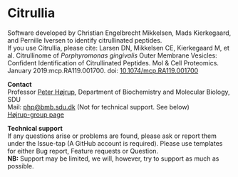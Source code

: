# Citrullia

Software developed by Christian Engelbrecht Mikkelsen, Mads Kierkegaard, and Pernille Iversen to identify citrullinated peptides.<br/>
If you use Citrullia, please cite: Larsen DN, Mikkelsen CE, Kierkegaard M, et al. Citrullinome of <i>Porphyromonas gingivalis</i> Outer Membrane Vesicles: Confident Identification of Citrullinated Peptides. Mol & Cell Proteomics. January 2019:mcp.RA119.001700. doi: [10.1074/mcp.RA119.001700](https://doi.org/10.1074/mcp.RA119.001700) <br/>

<b>Contact</b><br/>
Professor [Peter Højrup](https://portal.findresearcher.sdu.dk/en/persons/php), Department of Biochemistry and Molecular Biology, SDU <br/>
Mail: php@bmb.sdu.dk (Not for technical support. See below) <br> 
[Højrup-group page](https://www.sdu.dk/en/om_sdu/institutter_centre/bmb_biokemi_og_molekylaer_biologi/forskning/forskningsenheder/peterhoejrup) <br/>

<b>Technical support</b></br>
If any questions arise or problems are found, please ask or report them under the Issue-tap (A GitHub account is required). Please use templates for either Bug report, Feature requests or Question. </br>
<b>NB:</b> Support may be limited, we will, however, try to support as much as possible.

